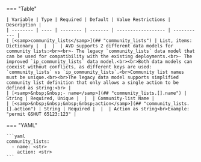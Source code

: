 === "Table"

    | Variable | Type | Required | Default | Value Restrictions | Description |
    | -------- | ---- | -------- | ------- | ------------------ | ----------- |
    | [<samp>community_lists</samp>](## "community_lists") | List, items: Dictionary |  |  |  | AVD supports 2 different data models for community lists:<br><br>- The legacy `community_lists` data model that can be used for compatibility with the existing deployments.<br>- The improved `ip_community_lists` data model.<br><br>Both data models can coexist without conflicts, as different keys are used: `community_lists` vs `ip_community_lists`.<br>Community list names must be unique.<br><br>The legacy data model supports simplified community list definition that only allows a single action to be defined as string:<br> |
    | [<samp>&nbsp;&nbsp;- name</samp>](## "community_lists.[].name") | String | Required, Unique |  |  | Community-list Name |
    | [<samp>&nbsp;&nbsp;&nbsp;&nbsp;action</samp>](## "community_lists.[].action") | String | Required |  |  | Action as string<br>Example: "permit GSHUT 65123:123" |

=== "YAML"

    ```yaml
    community_lists:
      - name: <str>
        action: <str>
    ```

